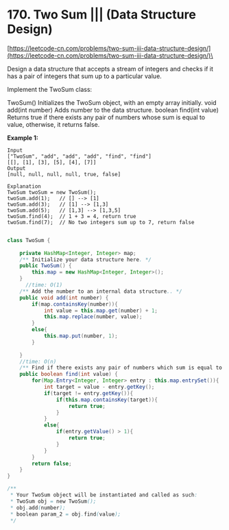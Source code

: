 # 170. Two Sum ||| (Data Structure Design)

[https://leetcode-cn.com/problems/two-sum-iii-data-structure-design/](https://leetcode-cn.com/problems/two-sum-iii-data-structure-design/)\


Design a data structure that accepts a stream of integers and checks if it has a pair of integers that sum up to a particular value.

Implement the TwoSum class:

TwoSum() Initializes the TwoSum object, with an empty array initially. void add(int number) Adds number to the data structure. boolean find(int value) Returns true if there exists any pair of numbers whose sum is equal to value, otherwise, it returns false.

&#x20;**Example 1:**

```
Input
["TwoSum", "add", "add", "add", "find", "find"]
[[], [1], [3], [5], [4], [7]]
Output
[null, null, null, null, true, false]

Explanation
TwoSum twoSum = new TwoSum();
twoSum.add(1);   // [] --> [1]
twoSum.add(3);   // [1] --> [1,3]
twoSum.add(5);   // [1,3] --> [1,3,5]
twoSum.find(4);  // 1 + 3 = 4, return true
twoSum.find(7);  // No two integers sum up to 7, return false


```

```java
class TwoSum {
  
    private HashMap<Integer, Integer> map;
    /** Initialize your data structure here. */
    public TwoSum() {
        this.map = new HashMap<Integer, Integer>();
    }
      //time: O(1)
    /** Add the number to an internal data structure.. */
    public void add(int number) {
        if(map.containsKey(number)){
            int value = this.map.get(number) + 1;
            this.map.replace(number, value);
        }
        else{
            this.map.put(number, 1);
        }
        
    }
    //time: O(n)
    /** Find if there exists any pair of numbers which sum is equal to the value. */
    public boolean find(int value) {
        for(Map.Entry<Integer, Integer> entry : this.map.entrySet()){
            int target = value - entry.getKey();
            if(target != entry.getKey()){
                if(this.map.containsKey(target)){
                    return true;
                }
            }
            else{
                if(entry.getValue() > 1){
                    return true;
                }
            }
        }
        return false;
    }
}

/**
 * Your TwoSum object will be instantiated and called as such:
 * TwoSum obj = new TwoSum();
 * obj.add(number);
 * boolean param_2 = obj.find(value);
 */
```
